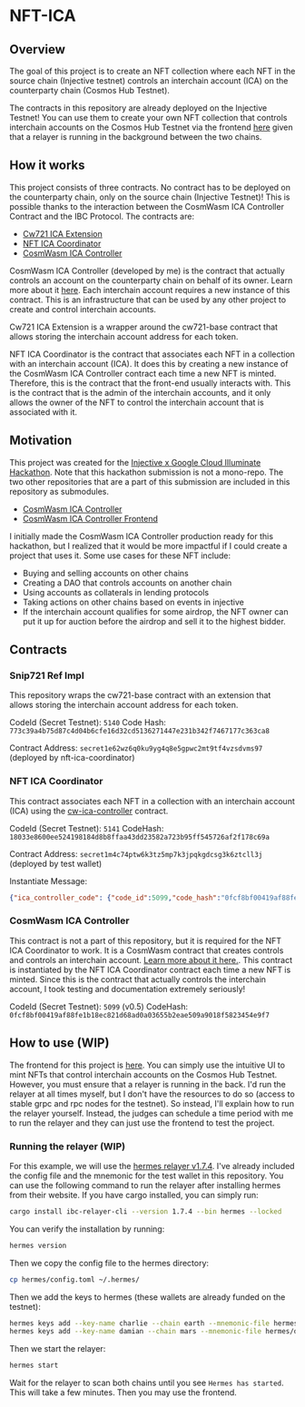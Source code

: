 # NFT-ICA

## Overview

The goal of this project is to create an NFT collection where each NFT in the source chain (Injective testnet) controls an interchain account (ICA) on the counterparty chain (Cosmos Hub Testnet).

The contracts in this repository are already deployed on the Injective Testnet! You can use them to create your own NFT collection that controls interchain accounts on the Cosmos Hub Testnet via the frontend [here]() given that a relayer is running in the background between the two chains.

## How it works

This project consists of three contracts. No contract has to be deployed on the counterparty chain, only on the source chain (Injective Testnet)!
This is possible thanks to the interaction between the CosmWasm ICA Controller Contract and the IBC Protocol.
The contracts are:

- [Cw721 ICA Extension](#cw721-ica-extension)
- [NFT ICA Coordinator](#nft-ica-coordinator)
- [CosmWasm ICA Controller](#cosmwasm-ica-controller)

CosmWasm ICA Controller (developed by me) is the contract that actually controls an account on the counterparty chain on behalf of its owner. Learn more about it [here](https://github.com/srdtrk/cw-ica-controller/). Each interchain account requires a new instance of this contract.
This is an infrastructure that can be used by any other project to create and control interchain accounts.

Cw721 ICA Extension is a wrapper around the cw721-base contract that allows storing the interchain account address for each token.

NFT ICA Coordinator is the contract that associates each NFT in a collection with an interchain account (ICA). It does this by creating a new instance of the CosmWasm ICA Controller contract each time a new NFT is minted. Therefore, this is the contract that the front-end usually interacts with.
This is the contract that is the admin of the interchain accounts, and it only allows the owner of the NFT to control the interchain account that is associated with it.

## Motivation

This project was created for the [Injective x Google Cloud Illuminate Hackathon](https://dorahacks.io/hackathon/illuminate/detail).
Note that this hackathon submission is not a mono-repo. The two other repositories that are a part of this submission are included in this repository as submodules.

- [CosmWasm ICA Controller](#cosmwasm-ica-controller)
- [CosmWasm ICA Controller Frontend](https://github.com/srdtrk/nft-ica-ui)

I initially made the CosmWasm ICA Controller production ready for this hackathon, but I realized that it would be more impactful if I could create a project that uses it. Some use cases for these NFT include:

- Buying and selling accounts on other chains
- Creating a DAO that controls accounts on another chain
- Using accounts as collaterals in lending protocols
- Taking actions on other chains based on events in injective
- If the interchain account qualifies for some airdrop, the NFT owner can put it up for auction before the airdrop and sell it to the highest bidder.

## Contracts

### Snip721 Ref Impl

This repository wraps the cw721-base contract with an extension that allows storing the interchain account address for each token.

CodeId (Secret Testnet): `5140`
Code Hash: `773c39a4b75d87c4d04b6cfe16d32cd5136271447e231b342f7467177c363ca8`

Contract Address: `secret1e62wz6q0ku9yg4q8e5gpwc2mt9tf4vzsdvms97` (deployed by nft-ica-coordinator)

### NFT ICA Coordinator

This contract associates each NFT in a collection with an interchain account (ICA) using the [cw-ica-controller](https://github.com/srdtrk/cw-ica-controller/) contract.

CodeId (Secret Testnet): `5141`
CodeHash: `18033e8600ee524198184d8b8ffaa43dd23582a723b95ff545726af2f178c69a`

Contract Address: `secret1m4c74ptw6k3tz5mp7k3jpqkgdcsg3k6ztcll3j` (deployed by test wallet)

Instantiate Message:

```json
{"ica_controller_code": {"code_id":5099,"code_hash":"0fcf8bf00419af88fe1b18ec821d68ad0a03655b2eae509a9018f5823454e9f7"},"snip721_code": {"code_id":5140,"code_hash":"773c39a4b75d87c4d04b6cfe16d32cd5136271447e231b342f7467177c363ca8"},"default_chan_init_options": {"connection_id": "connection-75","counterparty_connection_id": "connection-3468"}}
```

### CosmWasm ICA Controller

This contract is not a part of this repository, but it is required for the NFT ICA Coordinator to work. It is a CosmWasm contract that creates controls and controls an interchain account. [Learn more about it here.](https://github.com/srdtrk/cw-ica-controller/).
This contract is instantiated by the NFT ICA Coordinator contract each time a new NFT is minted.
Since this is the contract that actually controls the interchain account, I took testing and documentation extremely seriously!

CodeId (Secret Testnet): `5099` (v0.5)
CodeHash: `0fcf8bf00419af88fe1b18ec821d68ad0a03655b2eae509a9018f5823454e9f7`

## How to use (WIP)

The frontend for this project is [here](). You can simply use the intuitive UI to mint NFTs that control interchain accounts on the Cosmos Hub Testnet. However, you must ensure that a relayer is running in the back.
I'd run the relayer at all times myself, but I don't have the resources to do so (access to stable grpc and rpc nodes for the testnet). So instead, I'll explain how to run the relayer yourself.
Instead, the judges can schedule a time period with me to run the relayer and they can just use the frontend to test the project.

### Running the relayer (WIP)

For this example, we will use the [hermes relayer v1.7.4](https://hermes.informal.systems/). I've already included the config file and the mnemonic for the test wallet in this repository. You can use the following command to run the relayer after installing hermes from their website.
If you have cargo installed, you can simply run:

```bash
cargo install ibc-relayer-cli --version 1.7.4 --bin hermes --locked
```

You can verify the installation by running:

```bash
hermes version
```

Then we copy the config file to the hermes directory:

```bash
cp hermes/config.toml ~/.hermes/
```

Then we add the keys to hermes (these wallets are already funded on the testnet):

```bash
hermes keys add --key-name charlie --chain earth --mnemonic-file hermes/charlie.mnemonic
hermes keys add --key-name damian --chain mars --mnemonic-file hermes/damian.mnemonic
```

Then we start the relayer:

```bash
hermes start
```

Wait for the relayer to scan both chains until you see `Hermes has started`. This will take a few minutes. Then you may use the frontend.
